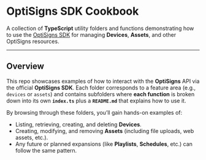 # OptiSigns SDK Cookbook

A collection of **TypeScript** utility folders and functions demonstrating how to use the [OptiSigns SDK](https://www.npmjs.com/package/@optisigns/optisigns) for managing **Devices**, **Assets**, and other OptiSigns resources.

---

## Overview

This repo showcases examples of how to interact with the **OptiSigns** API via the official **OptiSigns SDK**. Each folder corresponds to a feature area (e.g., `devices` or `assets`) and contains subfolders where **each function** is broken down into its own **`index.ts`** plus a **`README.md`** that explains how to use it.

By browsing through these folders, you’ll gain hands-on examples of:

- Listing, retrieving, creating, and deleting **Devices**.
- Creating, modifying, and removing **Assets** (including file uploads, web assets, etc.).
- Any future or planned expansions (like **Playlists**, **Schedules**, etc.) can follow the same pattern.
